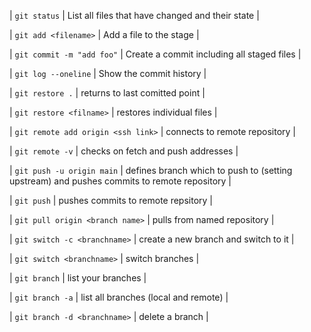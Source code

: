 | `git status` | List all files that have changed and their state |

| `git add <filename>` | Add a file to the stage |

| `git commit -m "add foo"` | Create a commit including all staged files |

| `git log --oneline` | Show the commit history |

| `git restore .` | returns to last comitted point |

| `git restore <filname>` | restores individual files |

| `git remote add origin <ssh link>` | connects to remote repository |

| `git remote -v` | checks on fetch and push addresses |

| `git push -u origin main` | defines branch which to push to (setting upstream) and pushes commits to remote repository |

| `git push` | pushes commits to remote repsitory |

| `git pull origin <branch name>` | pulls from named repository |

| `git switch -c <branchname>` | create a new branch and switch to it |

| `git switch <branchname>` | switch branches |

| `git branch` | list your branches |

| `git branch -a` | list all branches (local and remote) |

| `git branch -d <branchname>` | delete a branch |
